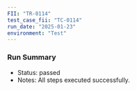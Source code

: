 ```yaml
---
FII: "TR-0114"
test_case_fii: "TC-0114"
run_date: "2025-01-23"
environment: "Test"
---
```


### Run Summary
- Status: passed
- Notes: All steps executed successfully.